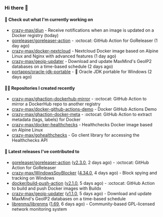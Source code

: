 ### Hi there 👋

#### 👷 Check out what I'm currently working on

- [crazy-max/diun](https://github.com/crazy-max/diun) - Receive notifications when an image is updated on a Docker registry (today)
- [goreleaser/goreleaser-action](https://github.com/goreleaser/goreleaser-action) - :octocat: GitHub Action for GoReleaser (1 day ago)
- [crazy-max/docker-nextcloud](https://github.com/crazy-max/docker-nextcloud) - Nextcloud Docker image based on Alpine Linux and Nginx with advanced features (1 day ago)
- [crazy-max/geoip-updater](https://github.com/crazy-max/geoip-updater) - Download and update MaxMind&#39;s GeoIP2 databases on a time-based schedule (2 days ago)
- [portapps/oracle-jdk-portable](https://github.com/portapps/oracle-jdk-portable) - 🚀 Oracle JDK portable for Windows (2 days ago)

#### 👨‍💻 Repositories I created recently

- [crazy-max/ghaction-dockerhub-mirror](https://github.com/crazy-max/ghaction-dockerhub-mirror) - :octocat: GitHub Action to mirror a DockerHub repo to another registry
- [crazy-max/docker-github-actions-demo](https://github.com/crazy-max/docker-github-actions-demo) - Docker GitHub Actions Demo
- [crazy-max/ghaction-docker-meta](https://github.com/crazy-max/ghaction-docker-meta) - :octocat: GitHub Action to extract metadata (tags, labels) for Docker
- [crazy-max/docker-healthchecks](https://github.com/crazy-max/docker-healthchecks) - Healthchecks Docker image based on Alpine Linux
- [crazy-max/gohealthchecks](https://github.com/crazy-max/gohealthchecks) - Go client library for accessing the Healthchecks API

#### 🚀 Latest releases I've contributed to

- [goreleaser/goreleaser-action](https://github.com/goreleaser/goreleaser-action) ([v2.3.0](https://github.com/goreleaser/goreleaser-action/releases/tag/v2.3.0), 2 days ago) - :octocat: GitHub Action for GoReleaser
- [crazy-max/WindowsSpyBlocker](https://github.com/crazy-max/WindowsSpyBlocker) ([4.34.0](https://github.com/crazy-max/WindowsSpyBlocker/releases/tag/4.34.0), 4 days ago) - Block spying and tracking on Windows
- [docker/build-push-action](https://github.com/docker/build-push-action) ([v2.1.0](https://github.com/docker/build-push-action/releases/tag/v2.1.0), 5 days ago) - :octocat: GitHub Action to build and push Docker images with Buildx
- [crazy-max/geoip-updater](https://github.com/crazy-max/geoip-updater) ([v1.1.0](https://github.com/crazy-max/geoip-updater/releases/tag/v1.1.0), 5 days ago) - Download and update MaxMind&#39;s GeoIP2 databases on a time-based schedule
- [librenms/librenms](https://github.com/librenms/librenms) ([1.69](https://github.com/librenms/librenms/releases/tag/1.69), 6 days ago) - Community-based GPL-licensed network monitoring system
